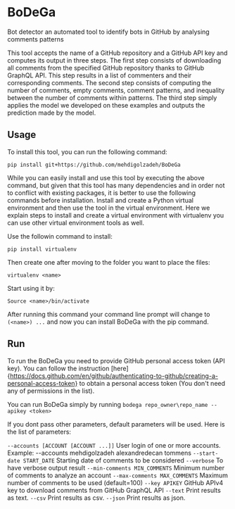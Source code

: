 # BoDeGa
Bot detector an automated tool to identify bots in GitHub by analysing comments patterns

This tool accepts the name of a GitHub repository and a GitHub API key and computes its output in three steps.
The first step consists of downloading all comments from the specified GitHub repository thanks to GitHub GraphQL API. This step results in a list of commenters and their corresponding comments.
The second step consists of computing the number of comments, empty comments, comment patterns, and inequality between the number of comments within patterns.
The third step simply applies the model we developed on these examples and outputs the prediction made by the model.


## Usage
To install this tool, you can run the following command:
```
pip install git+https://github.com/mehdigolzadeh/BoDeGa
```
While you can easily install and use this tool by executing the above command, but given that this tool has many dependencies and in order not to conflict with existing packages, it is better to use the following commands before installation. Install and create a Python virtual environment and then use the tool in the virtual environment. 
Here we explain steps to install and create a virtual environment with virtualenv you can use other virtual environment tools as well.

Use the followin command to install:
```
pip install virtualenv
```
Then create one after moving to the folder you want to place the files:
```
virtualenv <name>
```
Start using it by:
```
Source <name>/bin/activate
```
After running this command your command line prompt will change to `(<name>) ...` and now you can install BoDeGa with the pip command.

## Run 
To run the BoDeGa you need to provide GitHub personal access token (API key). You can follow the instruction [here]{https://docs.github.com/en/github/authenticating-to-github/creating-a-personal-access-token} to obtain a personal access token (You don't need any of permissions in the list).

You can run BoDeGa simply by running `bodega repo_owner\repo_name --apikey <token>`

If you dont pass other parameters, default parameters will be used. Here is the list of parameters:

`--accounts [ACCOUNT [ACCOUNT ...]]` User login of one or more accounts. Example: --accounts mehdigolzadeh alexandredecan tommens
`--start-date START_DATE` 	Starting date of comments to be considered
`--verbose` 			To have verbose output result
`--min-comments MIN_COMMENTS` 	Minimum number of comments to analyze an account
`--max-comments MAX_COMMENTS` 	Maximum number of comments to be used (default=100)
`--key APIKEY` 			GitHub APIv4 key to download comments from GitHub GraphQL API
`--text`                	Print results as text.
`--csv`                		Print results as csv.
`--json`                	Print results as json.
